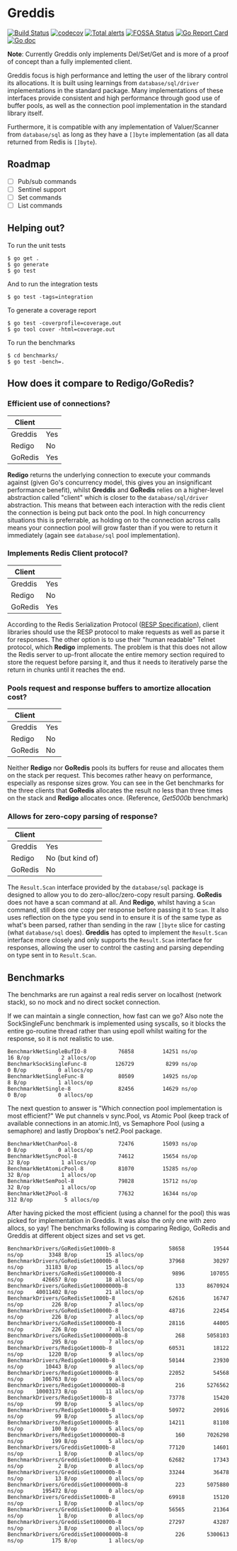 # Greddis

[![Build Status](https://github.com/mikn/greddis/workflows/build/badge.svg)](https://github.com/mikn/greddis/actions)
[![codecov](https://codecov.io/gh/mikn/greddis/branch/master/graph/badge.svg)](https://codecov.io/gh/mikn/greddis)
[![Total alerts](https://img.shields.io/lgtm/alerts/g/mikn/greddis.svg?logo=lgtm&logoWidth=18)](https://lgtm.com/projects/g/mikn/greddis/alerts/)
[![FOSSA Status](https://app.fossa.com/api/projects/custom%2B13944%2Fgreddis.svg?type=shield)](https://app.fossa.com/projects/custom%2B13944%2Fgreddis?ref=badge_shield)
[![Go Report Card](https://goreportcard.com/badge/github.com/mikn/greddis)](https://goreportcard.com/report/github.com/mikn/greddis)
[![Go doc](http://img.shields.io/badge/go-documentation-blue.svg?style=flat-square)](https://godoc.org/github.com/mikn/greddis)

**Note**: Currently Greddis only implements Del/Set/Get and is more of a proof of concept than a fully implemented client.

Greddis focus is high performance and letting the user of the library control its allocations. It is built using learnings from `database/sql/driver` implementations in the standard package. Many implementations of these interfaces provide consistent and high performance through good use of buffer pools, as well as the connection pool implementation in the standard library itself.

Furthermore, it is compatible with any implementation of Valuer/Scanner from `database/sql` as long as they have a `[]byte` implementation (as all data returned from Redis is `[]byte`).

## Roadmap
 - [ ] Pub/sub commands
 - [ ] Sentinel support
 - [ ] Set commands
 - [ ] List commands

## Helping out?
To run the unit tests
```
$ go get .
$ go generate
$ go test
```
And to run the integration tests
```
$ go test -tags=integration
```
To generate a coverage report
```
$ go test -coverprofile=coverage.out
$ go tool cover -html=coverage.out
```

To run the benchmarks
```
$ cd benchmarks/
$ go test -bench=.
```


## How does it compare to Redigo/GoRedis?

### Efficient use of connections?

| Client  |     |
| ------- | --- |
| Greddis | Yes |
| Redigo  | No  |
| GoRedis | Yes |

**Redigo** returns the underlying connection to execute your commands against (given Go's concurrency model, this gives you an insignificant performance benefit), whilst **Greddis** and **GoRedis** relies on a higher-level abstraction called "client" which is closer to the `database/sql/driver` abstraction. This means that between each interaction with the redis client the connection is being put back onto the pool. In high concurrency situations this is preferrable, as holding on to the connection across calls means your connection pool will grow faster than if you were to return it immediately (again see `database/sql` pool implementation).

### Implements Redis Client protocol?

| Client  |     |
| ------- | --- |
| Greddis | Yes |
| Redigo  | No  |
| GoRedis | Yes |

According to the Redis Serialization Protocol ([RESP Specification](https://redis.io/topics/protocol)), client libraries should use the RESP protocol to make requests as well as parse it for responses. The other option is to use their "human readable" Telnet protocol, which **Redigo** implements. The problem is that this does not allow the Redis server to up-front allocate the entire memory section required to store the request before parsing it, and thus it needs to iteratively parse the return in chunks until it reaches the end.

### Pools request and response buffers to amortize allocation cost?

| Client  |     |
| ------- | --- |
| Greddis | Yes |
| Redigo  | No  |
| GoRedis | No  |

Neither **Redigo** nor **GoRedis** pools its buffers for reuse and allocates them on the stack per request. This becomes rather heavy on performance, especially as response sizes grow. You can see in the Get benchmarks for the three clients that **GoRedis** allocates the result no less than three times on the stack and **Redigo** allocates once. (Reference, *Get5000b* benchmark)

### Allows for zero-copy parsing of response?

| Client  |                  |
| ------- | ---------------- |
| Greddis | Yes              |
| Redigo  | No (but kind of) |
| GoRedis | No               |

The `Result.Scan` interface provided by the `database/sql` package is designed to allow you to do zero-alloc/zero-copy result parsing. **GoRedis** does not have a scan command at all. And **Redigo**, whilst having a `Scan` command, still does one copy per response before passing it to `Scan`. It also uses reflection on the type you send in to ensure it is of the same type as what's been parsed, rather than sending in the raw `[]byte` slice for casting (what `database/sql` does). **Greddis** has opted to implement the `Result.Scan` interface more closely and only supports the `Result.Scan` interface for responses, allowing the user to control the casting and parsing depending on type sent in to `Result.Scan`.

## Benchmarks

The benchmarks are run against a real redis server on localhost (network stack), so no mock and no direct socket connection.

If we can maintain a single connection, how fast can we go?
Also note the SockSingleFunc benchmark is implemented using syscalls, so it blocks the entire go-routine thread rather than using epoll whilst waiting for the response, so it is not realistic to use.
```
BenchmarkNetSingleBufIO-8   	   76858	     14251 ns/op	      16 B/op	       2 allocs/op
BenchmarkSockSingleFunc-8   	  126729	      8299 ns/op	       0 B/op	       0 allocs/op
BenchmarkNetSingleFunc-8    	   80509	     14925 ns/op	       8 B/op	       1 allocs/op
BenchmarkNetSingle-8        	   82456	     14629 ns/op	       0 B/op	       0 allocs/op
```
The next question to answer is "Which connection pool implementation is most efficient?"
We put channels v sync.Pool, vs Atomic Pool (keep track of available connections in an atomic.Int), vs Semaphore Pool (using a semaphore) and lastly Dropbox's net2.Pool package.
```
BenchmarkNetChanPool-8      	   72476	     15093 ns/op	       0 B/op	       0 allocs/op
BenchmarkNetSyncPool-8      	   74612	     15654 ns/op	      32 B/op	       1 allocs/op
BenchmarkNetAtomicPool-8    	   81070	     15285 ns/op	      32 B/op	       1 allocs/op
BenchmarkNetSemPool-8       	   79828	     15712 ns/op	      32 B/op	       1 allocs/op
BenchmarkNet2Pool-8         	   77632	     16344 ns/op	     312 B/op	       5 allocs/op

```
After having picked the most efficient (using a channel for the pool) this was picked for implementation in Greddis. It was also the only one with zero allocs, so yay!
The benchmarks following is comparing Redigo, GoRedis and Greddis at different object sizes and set vs get.
```
BenchmarkDrivers/GoRedisGet1000b-8            	   58658	     19544 ns/op	    3348 B/op	      15 allocs/op
BenchmarkDrivers/GoRedisGet10000b-8           	   37968	     30297 ns/op	   31183 B/op	      15 allocs/op
BenchmarkDrivers/GoRedisGet100000b-8          	    9896	    107055 ns/op	  426657 B/op	      18 allocs/op
BenchmarkDrivers/GoRedisGet10000000b-8        	     133	   8670924 ns/op	40011402 B/op	      21 allocs/op
BenchmarkDrivers/GoRedisSet1000b-8            	   62616	     16747 ns/op	     226 B/op	       7 allocs/op
BenchmarkDrivers/GoRedisSet10000b-8           	   48716	     22454 ns/op	     226 B/op	       7 allocs/op
BenchmarkDrivers/GoRedisSet100000b-8          	   28116	     44005 ns/op	     226 B/op	       7 allocs/op
BenchmarkDrivers/GoRedisSet10000000b-8        	     268	   5058103 ns/op	     295 B/op	       7 allocs/op
BenchmarkDrivers/RedigoGet1000b-8             	   60531	     18122 ns/op	    1220 B/op	       9 allocs/op
BenchmarkDrivers/RedigoGet10000b-8            	   50144	     23930 ns/op	   10443 B/op	       9 allocs/op
BenchmarkDrivers/RedigoGet100000b-8           	   22052	     54568 ns/op	  106763 B/op	       9 allocs/op
BenchmarkDrivers/RedigoGet10000000b-8         	     216	   5276562 ns/op	10003173 B/op	      11 allocs/op
BenchmarkDrivers/RedigoSet1000b-8             	   73778	     15420 ns/op	      99 B/op	       5 allocs/op
BenchmarkDrivers/RedigoSet10000b-8            	   50972	     20916 ns/op	      99 B/op	       5 allocs/op
BenchmarkDrivers/RedigoSet100000b-8           	   14211	     81108 ns/op	     100 B/op	       5 allocs/op
BenchmarkDrivers/RedigoSet10000000b-8         	     160	   7026298 ns/op	     199 B/op	       5 allocs/op
BenchmarkDrivers/GreddisGet1000b-8            	   77120	     14601 ns/op	       1 B/op	       0 allocs/op
BenchmarkDrivers/GreddisGet10000b-8           	   62682	     17343 ns/op	       2 B/op	       0 allocs/op
BenchmarkDrivers/GreddisGet100000b-8          	   33244	     36478 ns/op	      13 B/op	       0 allocs/op
BenchmarkDrivers/GreddisGet10000000b-8        	     223	   5075880 ns/op	  195472 B/op	       0 allocs/op
BenchmarkDrivers/GreddisSet1000b-8            	   69918	     15120 ns/op	       1 B/op	       0 allocs/op
BenchmarkDrivers/GreddisSet10000b-8           	   56565	     21364 ns/op	       1 B/op	       0 allocs/op
BenchmarkDrivers/GreddisSet100000b-8          	   27297	     43287 ns/op	       3 B/op	       0 allocs/op
BenchmarkDrivers/GreddisSet10000000b-8        	     226	   5300613 ns/op	     175 B/op	       1 allocs/op
```
